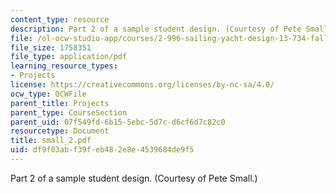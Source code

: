 ```yaml
---
content_type: resource
description: Part 2 of a sample student design. (Courtesy of Pete Small.)
file: /ol-ocw-studio-app/courses/2-996-sailing-yacht-design-13-734-fall-2003/df9f03abf39feb482e8e4539684de9f5_small_2.pdf
file_size: 1758351
file_type: application/pdf
learning_resource_types:
- Projects
license: https://creativecommons.org/licenses/by-nc-sa/4.0/
ocw_type: OCWFile
parent_title: Projects
parent_type: CourseSection
parent_uid: 07f549fd-6b15-5ebc-5d7c-d6cf6d7c82c0
resourcetype: Document
title: small_2.pdf
uid: df9f03ab-f39f-eb48-2e8e-4539684de9f5
---
```

Part 2 of a sample student design. (Courtesy of Pete Small.)